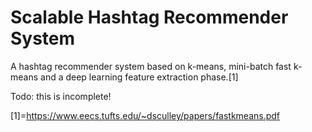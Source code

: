 # Scalable Hashtag Recommender System

A hashtag recommender system based on k-means, mini-batch fast k-means and a deep learning feature extraction phase.[1]

Todo: this is incomplete!

[1]=https://www.eecs.tufts.edu/~dsculley/papers/fastkmeans.pdf
